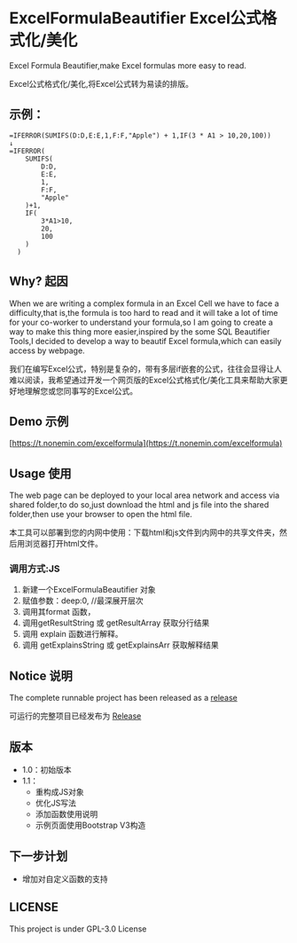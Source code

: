 # ExcelFormulaBeautifier Excel公式格式化/美化

Excel Formula Beautifier,make Excel formulas more easy to read.

Excel公式格式化/美化,将Excel公式转为易读的排版。

## 示例：

``` Excel
=IFERROR(SUMIFS(D:D,E:E,1,F:F,"Apple") + 1,IF(3 * A1 > 10,20,100))
↓
=IFERROR(
    SUMIFS(
        D:D,
        E:E,
        1,
        F:F,
        "Apple"
    )+1,
    IF(
        3*A1>10,
        20,
        100
    )
  )
```

## Why? 起因

When we are writing a complex formula in an Excel Cell we have to face a difficulty,that is,the formula is too hard to read and it will take a lot of time for your co-worker to understand your formula,so I am going to create a way to make this thing more easier,inspired by the some SQL Beautifier Tools,I decided to develop a way to beautif Excel formula,which can easily access by webpage.

我们在编写Excel公式，特别是复杂的，带有多层if嵌套的公式，往往会显得让人难以阅读，我希望通过开发一个网页版的Excel公式格式化/美化工具来帮助大家更好地理解您或您同事写的Excel公式。

## Demo 示例

[https://t.nonemin.com/excelformula](https://t.nonemin.com/excelformula)

 

## Usage 使用

The web page can be deployed to your local area network and access via shared folder,to do so,just download the html and js file into the shared folder,then use your browser to open the html file.

本工具可以部署到您的内网中使用：下载html和js文件到内网中的共享文件夹，然后用浏览器打开html文件。

### 调用方式:JS
1. 新建一个ExcelFormulaBeautifier 对象
2. 赋值参数：deep:0, //最深展开层次
3. 调用其format 函数，
4. 调用getResultString 或 getResultArray 获取分行结果
5. 调用 explain 函数进行解释。
6. 调用 getExplainsString 或 getExplainsArr 获取解释结果

## Notice 说明

The complete runnable project has been released as a [release](https://github.com/AntoniotheFuture/ExcelFormulaBeautifier/releases)

可运行的完整项目已经发布为 [Release](https://github.com/AntoniotheFuture/ExcelFormulaBeautifier/releases) 

## 版本
- 1.0：初始版本
- 1.1：
  - 重构成JS对象
  - 优化JS写法
  - 添加函数使用说明
  - 示例页面使用Bootstrap V3构造

## 下一步计划
- 增加对自定义函数的支持

## LICENSE

This project is under GPL-3.0 License

